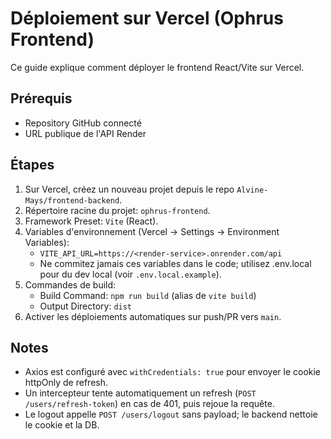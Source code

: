 # Déploiement sur Vercel (Ophrus Frontend)

Ce guide explique comment déployer le frontend React/Vite sur Vercel.

## Prérequis
- Repository GitHub connecté
- URL publique de l'API Render

## Étapes
1. Sur Vercel, créez un nouveau projet depuis le repo `Alvine-Mays/frontend-backend`.
2. Répertoire racine du projet: `ophrus-frontend`.
3. Framework Preset: `Vite` (React).
4. Variables d'environnement (Vercel → Settings → Environment Variables):
   - `VITE_API_URL=https://<render-service>.onrender.com/api`
   - Ne commitez jamais ces variables dans le code; utilisez .env.local pour du dev local (voir `.env.local.example`).
5. Commandes de build:
   - Build Command: `npm run build` (alias de `vite build`)
   - Output Directory: `dist`
6. Activer les déploiements automatiques sur push/PR vers `main`.

## Notes
- Axios est configuré avec `withCredentials: true` pour envoyer le cookie httpOnly de refresh.
- Un intercepteur tente automatiquement un refresh (`POST /users/refresh-token`) en cas de 401, puis rejoue la requête.
- Le logout appelle `POST /users/logout` sans payload; le backend nettoie le cookie et la DB.
